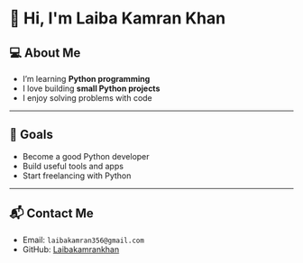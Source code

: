  # 👋 Hi, I'm Laiba Kamran Khan

## 💻 About Me
- I’m learning **Python programming**
- I love building **small Python projects**
- I enjoy solving problems with code
  
---

 ## 🚀 Goals
- Become a good Python developer
- Build useful tools and apps
- Start freelancing with Python

---

## 📬 Contact Me
- Email: `laibakamran356@gmail.com`
- GitHub: [Laibakamrankhan](https://github.com/Laibakamrankhan)

